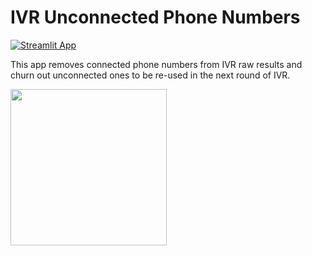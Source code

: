 # IVR Unconnected Phone Numbers
[![Streamlit App](https://static.streamlit.io/badges/streamlit_badge_black_white.svg)](https://ivr-unconnected-phonenum.streamlit.app/)

This app removes connected phone numbers from IVR raw results and churn out unconnected ones to be re-used in the next round of IVR.

<div style="display:flex;">
  <img src="https://github.com/INVOKE-Solutions/ivr_unconnected_phonenum/assets/62960813/f8781d78-6539-4670-957c-f1a7adec0ab8" height="250">
</div>

